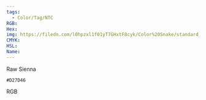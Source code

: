 ```yaml
---
tags:
  - Color/Tag/NTC
RGB:
Hex:
img: https://filedn.com/l0hpzxl1f01yT7GHxtF8cyk/Color%20Snake/standard_csv_to_svg//D27D46.svg
CMYK:
HSL:
Name:
---
```

Raw Sienna
```palette
#D27D46
```
RGB
